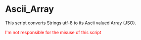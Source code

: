 # Ascii_Array
This script converts Strings utf-8 to its Ascii valued Array (JSO).
<p style="color:red">I'm not responsible for the misuse of this script <p> 
